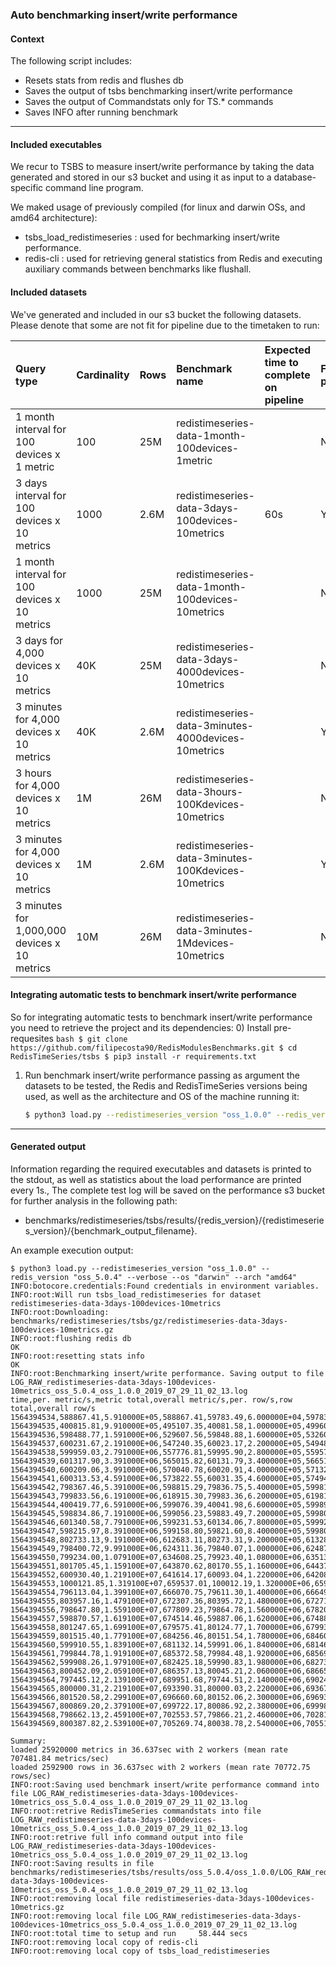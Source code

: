 
### Auto benchmarking insert/write performance

#### Context

The following script includes:
- Resets stats from redis and flushes db
- Saves the output of tsbs benchmarking insert/write performance
- Saves the output of Commandstats only for TS.* commands
- Saves INFO after running benchmark

-------
#### Included executables

We recur to TSBS to measure insert/write performance by taking the data generated and stored in our s3 bucket and using it as input to a database-specific command
line program.
 
 We maked usage of previously compiled (for linux and darwin OSs, and amd64 architecture):

- tsbs_load_redistimeseries : used for bechmarking insert/write performance.
- redis-cli  : used for retrieving general statistics from Redis and executing auxiliary commands between benchmarks like flushall.


#### Included datasets

We've generated and included in our s3 bucket the following datasets. Please denote that some are not fit for pipeline due to the timetaken to run:

|Query type|Cardinality|Rows|Benchmark name| Expected time to complete on pipeline | Fit for pipeline?
|:---|:---|:---|:---|:---|:---|
|1 month interval for 100 devices x 1 metric| 100 | 25M | redistimeseries-data-1month-100devices-1metric | | No
|3 days interval for 100 devices x 10 metrics| 1000 | 2.6M | redistimeseries-data-3days-100devices-10metrics | 60s | Yes
|1 month interval for 100 devices x 10 metrics| 1000 | 25M | redistimeseries-data-1month-100devices-10metrics | | No
|3 days for 4,000 devices x 10 metrics| 40K | 25M | redistimeseries-data-3days-4000devices-10metrics| | No
|3 minutes for 4,000 devices x 10 metrics| 40K | 2.6M | redistimeseries-data-3minutes-4000devices-10metrics| | Yes
|3 hours for 4,000 devices x 10 metrics| 1M | 26M | redistimeseries-data-3hours-100Kdevices-10metrics| | No
|3 minutes for 4,000 devices x 10 metrics| 1M | 2.6M | redistimeseries-data-3minutes-100Kdevices-10metrics | | Yes
|3 minutes for 1,000,000 devices x 10 metrics| 10M | 26M | redistimeseries-data-3minutes-1Mdevices-10metrics| | No

#### Integrating automatic tests to benchmark insert/write performance

So for integrating automatic tests to benchmark insert/write performance you need to retrieve the project and its dependencies:
0) Install pre-requesites
    ```bash
    $ git clone https://github.com/filipecosta90/RedisModulesBenchmarks.git
    $ cd RedisTimeSeries/tsbs
    $ pip3 install -r requirements.txt
    ```

1) Run benchmark insert/write performance passing as argument the datasets to be tested, the Redis and RedisTimeSeries versions being used, as well as the architecture and OS of the machine running it:
    ```bash
    $ python3 load.py --redistimeseries_version "oss_1.0.0" --redis_version "oss_5.0.4" --verbose --os "darwin" --arch "amd64"
    ```
--------

#### Generated output

Information regarding the required executables and datasets is printed to the stdout, as well as statistics about the load performance are printed every 1s.,
The complete test log will be saved on the performance s3 bucket for further analysis in the following path:
 - benchmarks/redistimeseries/tsbs/results/{redis_version}/{redistimeseries_version}/{benchmark_output_filename}.


An example execution output:
```text
$ python3 load.py --redistimeseries_version "oss_1.0.0" --redis_version "oss_5.0.4" --verbose --os "darwin" --arch "amd64"
INFO:botocore.credentials:Found credentials in environment variables.
INFO:root:Will run tsbs_load_redistimeseries for dataset redistimeseries-data-3days-100devices-10metrics
INFO:root:Downloading: benchmarks/redistimeseries/tsbs/gz/redistimeseries-data-3days-100devices-10metrics.gz
INFO:root:flushing redis db
OK
INFO:root:resetting stats info
OK
INFO:root:Benchmarking insert/write performance. Saving output to file LOG_RAW_redistimeseries-data-3days-100devices-10metrics_oss_5.0.4_oss_1.0.0_2019_07_29_11_02_13.log
time,per. metric/s,metric total,overall metric/s,per. row/s,row total,overall row/s
1564394534,588867.41,5.910000E+05,588867.41,59783.49,6.000000E+04,59783.49
1564394535,400815.81,9.910000E+05,495107.35,40081.58,1.000000E+05,49960.38
1564394536,598488.77,1.591000E+06,529607.56,59848.88,1.600000E+05,53260.35
1564394537,600231.67,2.191000E+06,547240.35,60023.17,2.200000E+05,54948.83
1564394538,599959.03,2.791000E+06,557776.81,59995.90,2.800000E+05,55957.54
1564394539,601317.90,3.391000E+06,565015.82,60131.79,3.400000E+05,56651.54
1564394540,600209.06,3.991000E+06,570040.78,60020.91,4.000000E+05,57132.63
1564394541,600313.53,4.591000E+06,573822.55,60031.35,4.600000E+05,57494.74
1564394542,798367.46,5.391000E+06,598815.29,79836.75,5.400000E+05,59981.50
1564394543,799833.56,6.191000E+06,618915.30,79983.36,6.200000E+05,61981.50
1564394544,400419.77,6.591000E+06,599076.39,40041.98,6.600000E+05,59989.44
1564394545,598834.86,7.191000E+06,599056.23,59883.49,7.200000E+05,59980.60
1564394546,601340.58,7.791000E+06,599231.53,60134.06,7.800000E+05,59992.38
1564394547,598215.97,8.391000E+06,599158.80,59821.60,8.400000E+05,59980.14
1564394548,802733.13,9.191000E+06,612683.11,80273.31,9.200000E+05,61328.31
1564394549,798400.72,9.991000E+06,624311.36,79840.07,1.000000E+06,62487.37
1564394550,799234.00,1.079100E+07,634608.25,79923.40,1.080000E+06,63513.75
1564394551,801705.45,1.159100E+07,643870.62,80170.55,1.160000E+06,64437.06
1564394552,600930.40,1.219100E+07,641614.17,60093.04,1.220000E+06,64208.78
1564394553,1000121.85,1.319100E+07,659537.01,100012.19,1.320000E+06,65998.70
1564394554,796113.04,1.399100E+07,666070.75,79611.30,1.400000E+06,66649.92
1564394555,803957.16,1.479100E+07,672307.36,80395.72,1.480000E+06,67271.64
1564394556,798647.80,1.559100E+07,677809.23,79864.78,1.560000E+06,67820.05
1564394557,598870.57,1.619100E+07,674514.46,59887.06,1.620000E+06,67488.94
1564394558,801247.65,1.699100E+07,679575.41,80124.77,1.700000E+06,67993.54
1564394559,801515.40,1.779100E+07,684256.46,80151.54,1.780000E+06,68460.26
1564394560,599910.55,1.839100E+07,681132.14,59991.06,1.840000E+06,68146.55
1564394561,799844.78,1.919100E+07,685372.58,79984.48,1.920000E+06,68569.40
1564394562,599908.26,1.979100E+07,682425.18,59990.83,1.980000E+06,68273.55
1564394563,800452.09,2.059100E+07,686357.13,80045.21,2.060000E+06,68665.71
1564394564,797445.12,2.139100E+07,689951.68,79744.51,2.140000E+06,69024.20
1564394565,800000.31,2.219100E+07,693390.31,80000.03,2.220000E+06,69367.15
1564394566,801520.58,2.299100E+07,696660.60,80152.06,2.300000E+06,69693.33
1564394567,800869.20,2.379100E+07,699722.17,80086.92,2.380000E+06,69998.69
1564394568,798662.13,2.459100E+07,702553.57,79866.21,2.460000E+06,70281.07
1564394569,800387.82,2.539100E+07,705269.74,80038.78,2.540000E+06,70551.97

Summary:
loaded 25920000 metrics in 36.637sec with 2 workers (mean rate 707481.84 metrics/sec)
loaded 2592900 rows in 36.637sec with 2 workers (mean rate 70772.75 rows/sec)
INFO:root:Saving used benchmark insert/write performance command into file LOG_RAW_redistimeseries-data-3days-100devices-10metrics_oss_5.0.4_oss_1.0.0_2019_07_29_11_02_13.log
INFO:root:retrive RedisTimeSeries commandstats into file LOG_RAW_redistimeseries-data-3days-100devices-10metrics_oss_5.0.4_oss_1.0.0_2019_07_29_11_02_13.log
INFO:root:retrive full info command output into file LOG_RAW_redistimeseries-data-3days-100devices-10metrics_oss_5.0.4_oss_1.0.0_2019_07_29_11_02_13.log
INFO:root:Saving results in file benchmarks/redistimeseries/tsbs/results/oss_5.0.4/oss_1.0.0/LOG_RAW_redistimeseries-data-3days-100devices-10metrics_oss_5.0.4_oss_1.0.0_2019_07_29_11_02_13.log
INFO:root:removing local file redistimeseries-data-3days-100devices-10metrics.gz
INFO:root:removing local file LOG_RAW_redistimeseries-data-3days-100devices-10metrics_oss_5.0.4_oss_1.0.0_2019_07_29_11_02_13.log
INFO:root:total time to setup and run     58.444 secs
INFO:root:removing local copy of redis-cli
INFO:root:removing local copy of tsbs_load_redistimeseries
```


